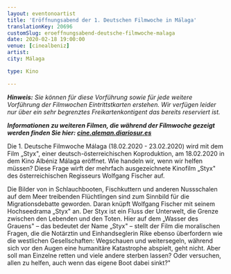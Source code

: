 ```yaml
---
layout: eventonoartist
title: 'Eröffnungsabend der 1. Deutschen Filmwoche in Málaga'
translationKey: 20696
customSlug: eroeffnungsabend-deutsche-filmwoche-malaga
date: 2020-02-18 19:00:00
venue: [cinealbeniz]
artist: 
city: Málaga

type: Kino

---
```

<em><strong>Hinweis:</strong> Sie können für diese Vorführung sowie für jede weitere Vorführung der Filmwochen Eintrittstkarten erstehen. Wir verfügen leider nur über ein sehr begrenztes Freikartenkontigent das bereits reserviert ist. </em>

<strong><em>Informationen zu weiteren Filmen, die während der Filmwoche gezeigt werden finden Sie hier: </em><a href="http://cine.aleman.diariosur.es" target="_blank" rel="noopener noreferrer"><em>cine.aleman.diariosur.es</em></a></strong>

Die 1. Deutsche Filmwoche Málaga (18.02.2020 - 23.02.2020) wird mit dem Film „Styx", einer deutsch-österreichischen Koproduktion, am 18.02.2020 in dem Kino Albéniz Málaga eröffnet. Wie handeln wir, wenn wir helfen müssen? Diese Frage wirft der mehrfach ausgezeichnete Kinofilm „Styx" des österreichischen Regisseurs Wolfgang Fischer auf.

Die Bilder von in Schlauchbooten, Fischkuttern und anderen Nussschalen auf dem Meer treibenden Flüchtlingen sind zum Sinnbild für die Migrationsdebatte geworden. Daran knüpft Wolfgang Fischer mit seinem Hochseedrama „Styx" an. Der Styx ist ein Fluss der Unterwelt, die Grenze zwischen den Lebenden und den Toten. Hier auf dem „Wasser des Grauens" – das bedeutet der Name „Styx" – stellt der Film die moralischen Fragen, die die Notärztin und Einhandseglerin Rike ebenso überfordern wie die westlichen Gesellschaften: Wegschauen und weitersegeln, während sich vor den Augen eine humanitäre Katastrophe abspielt, geht nicht. Aber soll man Einzelne retten und viele andere sterben lassen? Oder versuchen, allen zu helfen, auch wenn das eigene Boot dabei sinkt?"

